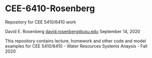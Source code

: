 # CEE-6410-Rosenberg
 Repository for CEE 5410/6410 work
 
 David E. Rosenberg
 david.rosenberg@usu.edu
 September 14, 2020
 
 This repository contains lecture, homework and other code and model examples for
 CEE 5410/6410 - Water Resources Systems Anaysis - Fall 2020
